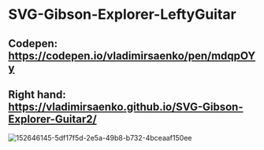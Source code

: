 # SVG-Gibson-Explorer-LeftyGuitar

## Codepen: https://codepen.io/vladimirsaenko/pen/mdqpOYy

## Right hand: https://vladimirsaenko.github.io/SVG-Gibson-Explorer-Guitar2/

![152646145-5df17f5d-2e5a-49b8-b732-4bceaaf150ee](https://user-images.githubusercontent.com/56477695/154476663-bfc4d3b2-bd8e-471d-984a-99eed39ee4f8.jpg)
